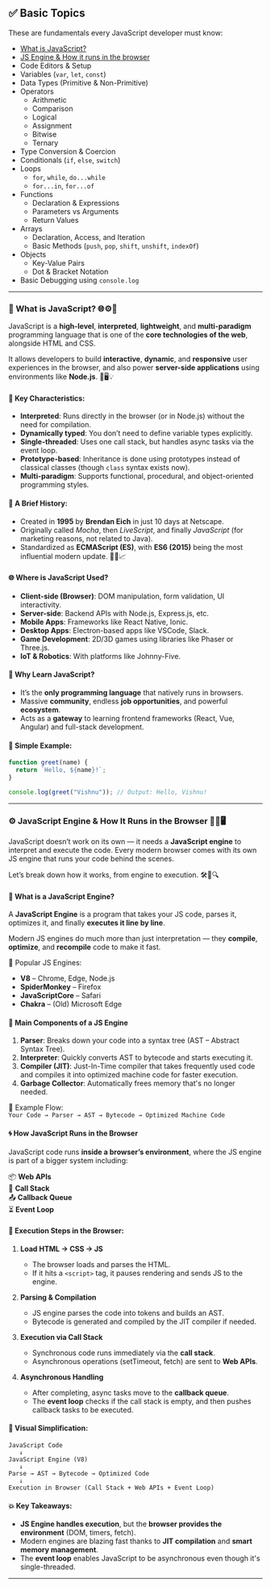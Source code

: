 ## ✅ **Basic Topics**

These are fundamentals every JavaScript developer must know:

- [What is JavaScript?](#What-is-JavaScript?)
- [JS Engine & How it runs in the browser](#JavaScript-Engine-&-How-It-Runs-in-the-Browser)
- Code Editors & Setup
- Variables (`var`, `let`, `const`)
- Data Types (Primitive & Non-Primitive)
- Operators
  - Arithmetic
  - Comparison
  - Logical
  - Assignment
  - Bitwise
  - Ternary
- Type Conversion & Coercion
- Conditionals (`if`, `else`, `switch`)
- Loops
  - `for`, `while`, `do...while`
  - `for...in`, `for...of`
- Functions
  - Declaration & Expressions
  - Parameters vs Arguments
  - Return Values
- Arrays
  - Declaration, Access, and Iteration
  - Basic Methods (`push`, `pop`, `shift`, `unshift`, `indexOf`)
- Objects
  - Key-Value Pairs
  - Dot & Bracket Notation
- Basic Debugging using `console.log`

---

### <span id="What-is-JavaScript?"> 🔰 What is JavaScript? 🌐⚙️📜</span> 

JavaScript is a **high-level**, **interpreted**, **lightweight**, and **multi-paradigm** programming language that is one of the **core technologies of the web**, alongside HTML and CSS.  

It allows developers to build **interactive**, **dynamic**, and **responsive** user experiences in the browser, and also power **server-side applications** using environments like **Node.js**. 🚀🖥️💡

#### 📌 Key Characteristics:
- **Interpreted**: Runs directly in the browser (or in Node.js) without the need for compilation.
- **Dynamically typed**: You don’t need to define variable types explicitly.
- **Single-threaded**: Uses one call stack, but handles async tasks via the event loop.
- **Prototype-based**: Inheritance is done using prototypes instead of classical classes (though `class` syntax exists now).
- **Multi-paradigm**: Supports functional, procedural, and object-oriented programming styles.

#### 📜 A Brief History:
- Created in **1995** by **Brendan Eich** in just 10 days at Netscape.
- Originally called *Mocha*, then *LiveScript*, and finally *JavaScript* (for marketing reasons, not related to Java).
- Standardized as **ECMAScript (ES)**, with **ES6 (2015)** being the most influential modern update. 📅📘📈

#### 🌐 Where is JavaScript Used?
- **Client-side (Browser)**: DOM manipulation, form validation, UI interactivity.
- **Server-side**: Backend APIs with Node.js, Express.js, etc.
- **Mobile Apps**: Frameworks like React Native, Ionic.
- **Desktop Apps**: Electron-based apps like VSCode, Slack.
- **Game Development**: 2D/3D games using libraries like Phaser or Three.js.
- **IoT & Robotics**: With platforms like Johnny-Five.

#### 💬 Why Learn JavaScript?
- It’s the **only programming language** that natively runs in browsers.
- Massive **community**, endless **job opportunities**, and powerful **ecosystem**.
- Acts as a **gateway** to learning frontend frameworks (React, Vue, Angular) and full-stack development.

#### 🧪 Simple Example:
```js
function greet(name) {
  return `Hello, ${name}!`;
}

console.log(greet("Vishnu")); // Output: Hello, Vishnu!
```

---

### <span id="JavaScript-Engine-&-How-It-Runs-in-the-Browser">⚙️ JavaScript Engine & How It Runs in the Browser 🚀🧠🖥️</span>

JavaScript doesn’t work on its own — it needs a **JavaScript engine** to interpret and execute the code. Every modern browser comes with its own JS engine that runs your code behind the scenes.

Let’s break down how it works, from engine to execution. 🛠️🧩🔍

#### 🧠 What is a JavaScript Engine?

A **JavaScript Engine** is a program that takes your JS code, parses it, optimizes it, and finally **executes it line by line**.  

Modern JS engines do much more than just interpretation — they **compile**, **optimize**, and **recompile** code to make it fast.

📌 Popular JS Engines:
- **V8** – Chrome, Edge, Node.js
- **SpiderMonkey** – Firefox
- **JavaScriptCore** – Safari
- **Chakra** – (Old) Microsoft Edge

#### 🧩 Main Components of a JS Engine

1. **Parser**: Breaks down your code into a syntax tree (AST – Abstract Syntax Tree).  
2. **Interpreter**: Quickly converts AST to bytecode and starts executing it.  
3. **Compiler (JIT)**: Just-In-Time compiler that takes frequently used code and compiles it into optimized machine code for faster execution.  
4. **Garbage Collector**: Automatically frees memory that's no longer needed.

🧪 Example Flow:  
`Your Code → Parser → AST → Bytecode → Optimized Machine Code`

#### 🌀 How JavaScript Runs in the Browser

JavaScript code runs **inside a browser’s environment**, where the JS engine is part of a bigger system including:

📦 **Web APIs**  
🧵 **Call Stack**  
📤 **Callback Queue**  
⏳ **Event Loop**

#### 📑 Execution Steps in the Browser:

1. **Load HTML → CSS → JS**  
   - The browser loads and parses the HTML.
   - If it hits a `<script>` tag, it pauses rendering and sends JS to the engine.

2. **Parsing & Compilation**  
   - JS engine parses the code into tokens and builds an AST.
   - Bytecode is generated and compiled by the JIT compiler if needed.

3. **Execution via Call Stack**  
   - Synchronous code runs immediately via the **call stack**.
   - Asynchronous operations (setTimeout, fetch) are sent to **Web APIs**.

4. **Asynchronous Handling**  
   - After completing, async tasks move to the **callback queue**.
   - The **event loop** checks if the call stack is empty, and then pushes callback tasks to be executed.

#### 🔁 Visual Simplification:

```text
JavaScript Code
   ↓
JavaScript Engine (V8)
   ↓
Parse → AST → Bytecode → Optimized Code
   ↓
Execution in Browser (Call Stack + Web APIs + Event Loop)
```

#### 💥 Key Takeaways:

- **JS Engine handles execution**, but the **browser provides the environment** (DOM, timers, fetch).
- Modern engines are blazing fast thanks to **JIT compilation** and **smart memory management**.
- The **event loop** enables JavaScript to be asynchronous even though it's single-threaded.

---